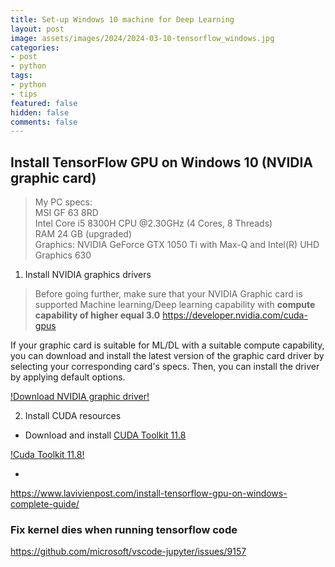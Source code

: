 ```yaml
---
title: Set-up Windows 10 machine for Deep Learning
layout: post
image: assets/images/2024/2024-03-10-tensorflow_windows.jpg
categories:
- post
- python
tags:
- python
- tips
featured: false
hidden: false
comments: false
---
```


## Install TensorFlow GPU on Windows 10 (NVIDIA graphic card)

> 
> My PC specs:   
> MSI GF 63 8RD    
> Intel Core i5 8300H CPU @2.30GHz (4 Cores, 8 Threads)   
> RAM 24 GB (upgraded)   
> Graphics: NVIDIA GeForce GTX 1050 Ti with Max-Q and Intel(R) UHD Graphics 630   
> 

1. Install NVIDIA graphics drivers

> Before going further, make sure that your NVIDIA Graphic card is supported Machine learning/Deep learning capability with **compute capability of higher equal 3.0** <https://developer.nvidia.com/cuda-gpus>

If your graphic card is suitable for ML/DL with a suitable compute capability, you can download and install the latest version of the graphic card driver by selecting your corresponding card's specs. Then, you can install the driver by applying default options.

[!Download NVIDIA graphic driver!](/assets/images/2024/2024-03-10-image_01.jpg)


2. Install CUDA resources

 - Download and install [CUDA Toolkit 11.8](https://developer.nvidia.com/cuda-11-8-0-download-archive?target_os=Windows&target_arch=x86_64&target_version=10&target_type=exe_local)   

[!Cuda Toolkit 11.8!](/assets/images/2024/2024-03-10-image_02.jpg)
 
- 

https://www.lavivienpost.com/install-tensorflow-gpu-on-windows-complete-guide/ 

### Fix kernel dies when running tensorflow code

https://github.com/microsoft/vscode-jupyter/issues/9157

